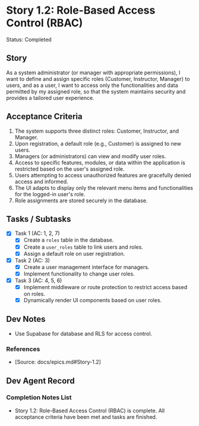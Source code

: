 # Story 1.2: Role-Based Access Control (RBAC)

Status: Completed

## Story

As a system administrator (or manager with appropriate permissions),
I want to define and assign specific roles (Customer, Instructor, Manager) to users, and as a user,
I want to access only the functionalities and data permitted by my assigned role,
so that the system maintains security and provides a tailored user experience.

## Acceptance Criteria

1. The system supports three distinct roles: Customer, Instructor, and Manager.
2. Upon registration, a default role (e.g., Customer) is assigned to new users.
3. Managers (or administrators) can view and modify user roles.
4. Access to specific features, modules, or data within the application is restricted based on the user's assigned role.
5. Users attempting to access unauthorized features are gracefully denied access and informed.
6. The UI adapts to display only the relevant menu items and functionalities for the logged-in user's role.
7. Role assignments are stored securely in the database.

## Tasks / Subtasks

- [x] Task 1 (AC: 1, 2, 7)
  - [x] Create a `roles` table in the database.
  - [x] Create a `user_roles` table to link users and roles.
  - [x] Assign a default role on user registration.
- [x] Task 2 (AC: 3)
  - [x] Create a user management interface for managers.
  - [x] Implement functionality to change user roles.
- [x] Task 3 (AC: 4, 5, 6)
  - [x] Implement middleware or route protection to restrict access based on roles.
  - [x] Dynamically render UI components based on user roles.

## Dev Notes

- Use Supabase for database and RLS for access control.

### References

- [Source: docs/epics.md#Story-1.2]

## Dev Agent Record

### Completion Notes List

- Story 1.2: Role-Based Access Control (RBAC) is complete. All acceptance criteria have been met and tasks are finished.


